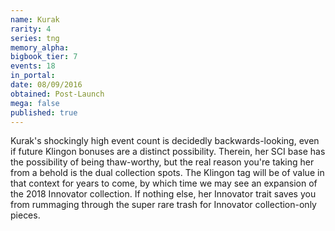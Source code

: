 ```yaml
---
name: Kurak
rarity: 4
series: tng
memory_alpha:
bigbook_tier: 7
events: 18
in_portal:
date: 08/09/2016
obtained: Post-Launch
mega: false
published: true
---
```


Kurak's shockingly high event count is decidedly backwards-looking, even if future Klingon bonuses are a distinct possibility. Therein, her SCI base has the possibility of being thaw-worthy, but the real reason you're taking her from a behold is the dual collection spots. The Klingon tag will be of value in that context for years to come, by which time we may see an expansion of the 2018 Innovator collection. If nothing else, her Innovator trait saves you from rummaging through the super rare trash for Innovator collection-only pieces.
